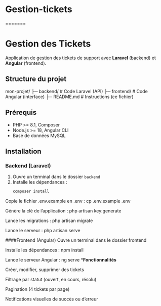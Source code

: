 
# Gestion-tickets
=======
# Gestion des Tickets

Application de gestion des tickets de support avec **Laravel** (backend) et **Angular** (frontend).

## Structure du projet
mon-projet/
├─ backend/ # Code Laravel (API)
├─ frontend/ # Code Angular (interface)
├─ README.md # Instructions (ce fichier)

## Prérequis

- PHP >= 8.1, Composer
- Node.js >= 18, Angular CLI
- Base de données MySQL 

## Installation

### Backend (Laravel)

1. Ouvre un terminal dans le dossier `backend`
2. Installe les dépendances :
   ```bash
   composer install

Copie le fichier .env.example en .env :
cp .env.example .env

Génère la clé de l’application :
php artisan key:generate

Lance les migrations :
php artisan migrate

Lance le serveur :
php artisan serve

####Frontend (Angular)
Ouvre un terminal dans le dossier frontend

Installe les dépendances :
npm install

Lance le serveur Angular :
ng serve
***Fonctionnalités**

Créer, modifier, supprimer des tickets

Filtrage par statut (ouvert, en cours, résolu)

Pagination (4 tickets par page)

Notifications visuelles de succès ou d’erreur

